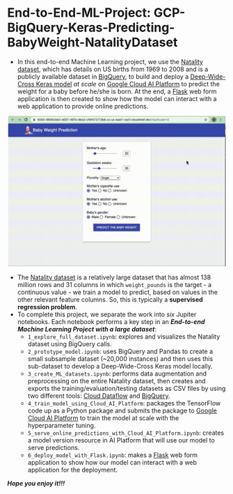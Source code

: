 # End-to-End-ML-Project: GCP-BigQuery-Keras-Predicting-BabyWeight-NatalityDataset
- In this end-to-end Machine Learning project, we use the  [Natality dataset](https://console.cloud.google.com/bigquery?project=bigquery-public-data&p=publicdata&d=samples&t=natality&page=table), which has details on US births from 1969 to 2008 and is a publicly available dataset in [BigQuery](https://cloud.google.com/bigquery/), to build and deploy a [Deep-Wide-Cross Keras model](https://keras.io/examples/structured_data/wide_deep_cross_networks/) *at scale* on [Google Cloud AI Platform](https://cloud.google.com/ai-platform/docs/technical-overview) to predict the weight for a baby before he/she is born. At the end, a [Flask](https://www.fullstackpython.com/flask.html) web form application is then created to show how the model can interact with a web application to provide online predictions.
  
<p align="center">
<img src="assets/Screen_Recording_Prediction.gif" width="500"/>
</p>

- The [Natality dataset](https://console.cloud.google.com/bigquery?project=bigquery-public-data&p=publicdata&d=samples&t=natality&page=table) is a relatively large dataset that has almost 138 million rows and 31 columns in which `weight_pounds` is the target - a continuous value - we train a model to predict, based on values in the other relevant feature columns. So, this is typically a **supervised regression problem**.
- To complete this project, we separate the work into *six* Jupiter notebooks. Each notebook performs a key step in an ***End-to-end Machine Learning Project with a large dataset***:
  - `1_explore_full_dataset.ipynb`: explores and visualizes the Natality dataset using BigQuery calls.
  - `2_prototype_model.ipynb`: uses BigQuery and Pandas to create a small subsample dataset (~20,000 instances) and then uses this sub-dataset to develop a Deep-Wide-Cross Keras model locally.
  - `3_create_ML_datasets.ipynb`: performs data augmentation and preprocessing on the entire Natality dataset, then creates and exports the training/evaluation/testing datasets as CSV files by using two different tools: [Cloud Dataflow](https://cloud.google.com/dataflow) and [BigQuery](https://cloud.google.com/bigquery/).
  - `4_train_model_using_Cloud_AI_Platform`: packages the TensorFlow code up as a Python package and submits the package to [Google Cloud AI Platform](https://cloud.google.com/ai-platform/docs/technical-overview) to train the model at scale with the hyperparameter tuning.
  - `5_serve_online_predictions_with_Cloud_AI_Platform.ipynb`: creates a model version resource in AI Platform that will use our model to serve predictions.
  - `6_deploy_model_with_Flask.ipynb`: makes a [Flask](https://www.fullstackpython.com/flask.html) web form application to show how our model can interact with a web application for the deployment.

***Hope you enjoy it!!!***
